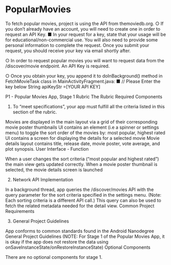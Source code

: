 # PopularMovies

To fetch popular movies, project is using the API from themoviedb.org.
○ If you don’t already have an account, you will need to create one in order to request an API Key.
■ In your request for a key, state that your usage will be for educational/non-commercial use.
You will also need to provide some personal information to complete the request.
Once you submit your request, you should receive your key via email shortly after.

○ In order to request popular movies you will want to request data from the /discover/movie endpoint. An API Key is required.

○ Once you obtain your key, you append it to doInBackground() method in FetchMovieTask class in MainActivityFragment.java:
■  // Please Enter the key below
  String apiKeyStr =[YOUR API KEY]


P1 - Popular Movies App, Stage 1 Rubric
The Rubric
Required Components
1. To “meet specifications”, your app must fulfill all the criteria listed in this section of the rubric.

Movies are displayed in the main layout via a grid of their corresponding movie poster thumbnails
UI contains an element (i.e a spinner or settings menu) to toggle the sort order of the movies by: most popular, highest rated
UI contains a screen for displaying the details for a selected movie
Movie details layout contains title, release date, movie poster, vote average, and plot synopsis.
User Interface - Function

When a user changes the sort criteria (“most popular and highest rated”) the main view gets updated correctly.
When a movie poster thumbnail is selected, the movie details screen is launched

2. Network API Implementation 

In a background thread, app queries the /discover/movies API with the query parameter for the sort criteria specified in the settings menu. (Note: Each sorting criteria is a different API call.)
This query can also be used to fetch the related metadata needed for the detail view.
Common Project Requirements

3. General Project Guidelines

App conforms to common standards found in the Android Nanodegree General Project Guidelines (NOTE: For Stage 1 of the Popular Movies App, it is okay if the app does not restore the data using onSaveInstanceState/onRestoreInstanceState)
Optional Components

There are no optional components for stage 1.
